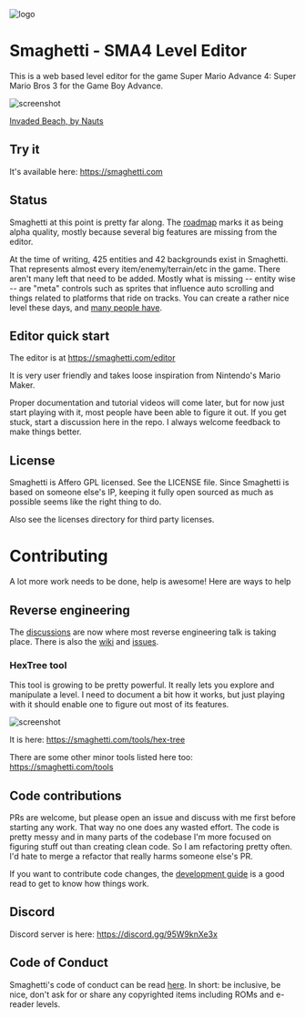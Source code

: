 ![logo](https://github.com/city41/smaghetti/blob/main/illustrations/logo_140.png?raw=true)

# Smaghetti - SMA4 Level Editor

This is a web based level editor for the game Super Mario Advance 4: Super Mario Bros 3 for the Game Boy Advance.

![screenshot](https://github.com/city41/smaghetti/blob/main/screenshotCropped.png?raw=true)

[Invaded Beach, by Nauts](https://smaghetti.com/editor/HTCbl1q6/Invaded-Beach/)

## Try it

It's available here: https://smaghetti.com

## Status

Smaghetti at this point is pretty far along. The [roadmap](https://smaghetti.com/roadmap) marks it as being alpha quality, mostly because several big features are missing from the editor.

At the time of writing, 425 entities and 42 backgrounds exist in Smaghetti. That represents almost every item/enemy/terrain/etc in the game. There aren't many left that need to be added. Mostly what is missing -- entity wise -- are "meta" controls such as sprites that influence auto scrolling and things related to platforms that ride on tracks. You can create a rather nice level these days, and [many people have](https://smaghetti.com/levels).

## Editor quick start

The editor is at https://smaghetti.com/editor

It is very user friendly and takes loose inspiration from Nintendo's Mario Maker.

Proper documentation and tutorial videos will come later, but for now just start playing with it, most people have been able to figure it out. If you get stuck, start a discussion here in the repo. I always welcome feedback to make things better.

## License

Smaghetti is Affero GPL licensed. See the LICENSE file. Since Smaghetti is based on someone else's IP, keeping it fully open sourced as much as possible seems like the right thing to do.

Also see the licenses directory for third party licenses.

# Contributing

A lot more work needs to be done, help is awesome! Here are ways to help

## Reverse engineering

The [discussions](https://github.com/city41/smaghetti.com/discussions) are now where most reverse engineering talk is taking place. There is also the [wiki](https://github.com/city41/smaghetti/wiki) and [issues](https://github.com/city41/smaghetti/issues).

### HexTree tool

This tool is growing to be pretty powerful. It really lets you explore and manipulate a level. I need to document a bit how it works, but just playing with it should enable one to figure out most of its features.

![screenshot](https://github.com/city41/smaghetti/blob/main/hexTreeScreenshot.png?raw=true)

It is here: https://smaghetti.com/tools/hex-tree

There are some other minor tools listed here too: https://smaghetti.com/tools

## Code contributions

PRs are welcome, but please open an issue and discuss with me first before starting any work. That way no one does any wasted effort. The code is pretty messy and in many parts of the codebase I'm more focused on figuring stuff out than creating clean code. So I am refactoring pretty often. I'd hate to merge a refactor that really harms someone else's PR.

If you want to contribute code changes, the [development guide](https://github.com/city41/smaghetti/wiki/Development-Guide) is a good read to get to know how things work.

## Discord

Discord server is here: https://discord.gg/95W9knXe3x

## Code of Conduct

Smaghetti's code of conduct can be read [here](https://github.com/city41/smaghetti/blob/main/CODE_OF_CONDUCT.md). In short: be inclusive, be nice, don't ask for or share any copyrighted items including ROMs and e-reader levels.
